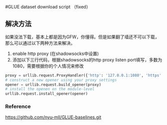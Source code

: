 #GLUE dataset download script （fixed）

## 解决方法

如果没法下载，基本上都是因为GFW，你懂得。但是如果翻了墙还不可以下载，那么可以通过以下两种方法来解决。

1. enable http proxy (在shadowsocks中设置)
2. 添加以下三行代码，根据shadowsocks的http proxy listen port填写，多数为1080，需要根据你的个人情况来修改

```python
proxy = urllib.request.ProxyHandler({'http': '127.0.0.1:1080', 'https': '127.0.0.1:1080'})
# construct a new opener using your proxy settings
opener = urllib.request.build_opener(proxy)
# install the openen on the module-level
urllib.request.install_opener(opener)
```

### Reference

https://github.com/nyu-mll/GLUE-baselines.git



